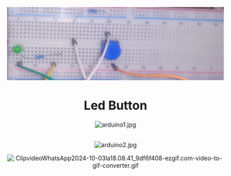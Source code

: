<div align="center">
  <img width="1188" alt="banner" src="../banner.jpg">
  <h1>Led Button</h1>
  <p></p>

![arduino1.jpg](D:\ARDUINO\Led%20Button\arduino1.jpg)

## 

![arduino2.jpg](D:\ARDUINO\Led%20Button\arduino2.jpg)

![ClipvideoWhatsApp2024-10-03la18.08.41_9df6f408-ezgif.com-video-to-gif-converter.gif](C:\Users\Balu\Desktop\ClipvideoWhatsApp2024-10-03la18.08.41_9df6f408-ezgif.com-video-to-gif-converter.gif)